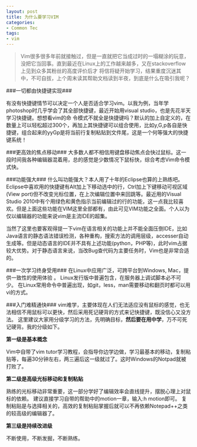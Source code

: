 ```yaml
---
layout: post
title: 为什么要学习VIM
categories:
- Common Tec
tags:
- vim
---
```



> Vim很多很多年前就接触过，但是一直就把它当成过时的一塌糊涂的玩意，没把它当回事。直到最近在Linux上的工作越来越多，又在stackoverflow上见到众多其粉丝的高度评价后才
将信将疑开始学习，结果重度沉迷其中，不可自拔，上个周末读其帮助文档读到半夜，到底是什么在吸引我呢？

###一切都由快捷键实现###

有没有快捷键情节可以决定一个人是否适合学习vim。以我为例，当年学photoshop时几乎学会了其全部快捷键，最近开始用visual studio，也是先花半天学习快捷键。想想看vim的命
令模式不就全是快捷键吗？默认的加上自定义的，在数量上可以轻松超过300个，再加上其快捷键可以组合使用，比如y,G,p各自是快捷键，组合起来的yyGp是将当前行复制粘贴到文件尾，这是一个何等强大的快捷键系统！

###更高效的焦点移动###
大多数人都不相信用键盘移动焦点会快过鼠标。这一段时间我各种编辑器混着用，总的感觉是少数情况下鼠标快，综合考虑Vim命令模式快。

###功能强大###
什么叫功能强大？本人用了十年的Eclipse也算的上熟练吧。Eclipse中喜欢用的快捷键有Alt加上下移动选中的行，Ctrl加上下键移动可视区域(View port)但不改变光标位置，在上次编辑位置中来回跳等。最近用的Visual Studio 2010中有个用绿色和黄色指示当前编辑过的行的功能，这一点我比较喜欢。但是上面这些功能在VIM这里全部都有，由此可见VIM功能之全面。个人以为仅以编辑器的功能来说vim是主流IDE的超集。

当然了这里也要客观得提一下vim在语言相关的功能上并不能全面压倒IDE，比如Java语言的静态语法错误检测，各种重构，搜索方法的调用层级，accesser自动生成等。但是动态语言的IDE并不具有上述功能(python，PHP等)，此时vim占据较大优势。对于静态语言来说，当改Bug查代码为主要任务时，Vim也是非常合适的。

###一次学习终身受用###
在Linux中应用广泛，可跨平台到Windows, Mac，提供一致性的使用体验 。
Linux发行版中普遍包含，在服务器上调试脚本必不可少。
在Linux常用命令中普遍出现，如git，less，man需要移动和翻页时都可以用vi的方式。

###入门难精通快###
vim难学，主要体现在人们无法适应没有鼠标的感觉，也无法相信不用鼠标可以更快，然后采用死记硬背的方式来记快捷键，既没信心又没方法。
这里建议大家用分级学习的方法，先明确目标，**然后要在用中学**，万不可死记硬背。我的分级如下。

**第一级是基本概念**

Vim中自带了vim tutor学习教程，会指导你边学边做，学习最基本的移动，复制粘贴等，每遍30分钟左右，两三遍后这一级就过了。这时Windows的Notpad就被打败了。

**第二级是高级光标移动和复制粘贴**

熟练的光标移动非常重要，这一部分学好了编辑效率会直线提升，摆脱心理上对鼠标的依赖。
建议直接学习自带的帮助中的motion一章，输入:h motion即可。
复制粘贴是与选择相关的，高效的复制粘贴掌握后就可以不再依赖Notepad++之类的较高级的编辑器了。

**第三级是持续改进级**

不断使用，不断发掘，不断熟练。